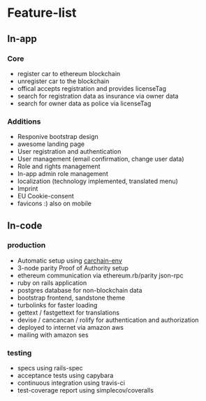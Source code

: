 # Feature-list

## In-app

### Core

* register car to ethereum blockchain
* unregister car to the blockchain
* offical accepts registration and provides licenseTag
* search for registration data as insurance via owner data
* search for owner data as police via licenseTag

### Additions

* Responive bootstrap design
* awesome landing page
* User registration and authentication
* User management (email confirmation, change user data)
* Role and rights management
* In-app admin role management
* localization (technology implemented, translated menu)
* Imprint
* EU Cookie-consent
* favicons :) also on mobile

## In-code

### production

* Automatic setup using [carchain-env](https://github.com/blc-psi/carchain-env)
* 3-node parity Proof of Authority setup
* ethereum communication via ethereum.rb/parity json-rpc
* ruby on rails application
* postgres database for non-blockchain data
* bootstrap frontend, sandstone theme
* turbolinks for faster loading
* gettext / fastgettext for translations
* devise / cancancan / rolify for authentication and authorization
* deployed to internet via amazon aws
* mailing with amazon ses

### testing

* specs using rails-spec
* acceptance tests using capybara
* continuous integration using travis-ci
* test-coverage report using simplecov/coveralls

